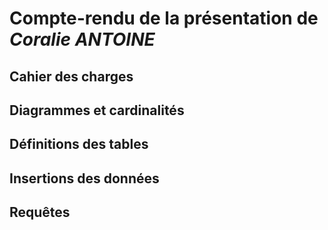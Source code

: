 # Compte-rendu de la présentation de *Coralie ANTOINE*


## Cahier des charges

## Diagrammes et cardinalités

## Définitions des tables

## Insertions des données

## Requêtes




